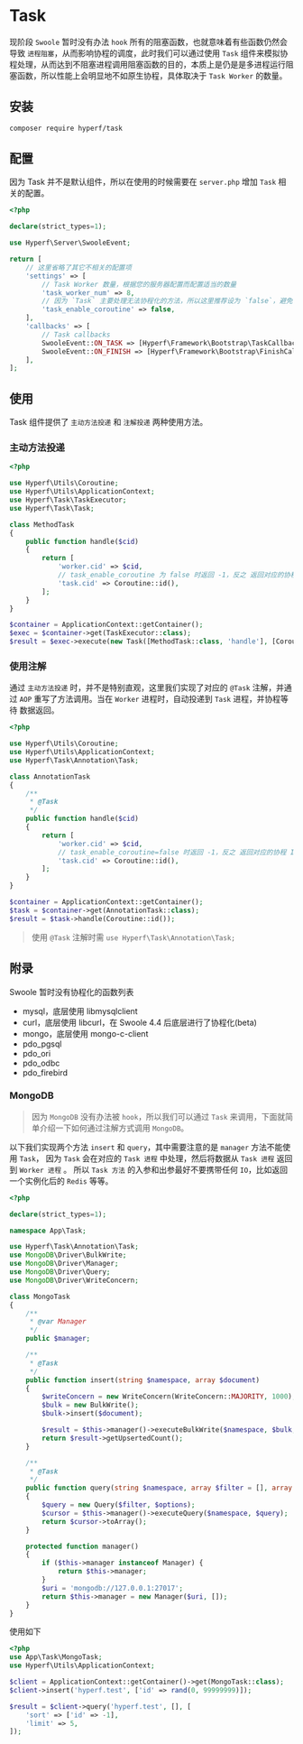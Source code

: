 # Task

现阶段 `Swoole` 暂时没有办法 `hook` 所有的阻塞函数，也就意味着有些函数仍然会导致 `进程阻塞`，从而影响协程的调度，此时我们可以通过使用 `Task` 组件来模拟协程处理，从而达到不阻塞进程调用阻塞函数的目的，本质上是仍是是多进程运行阻塞函数，所以性能上会明显地不如原生协程，具体取决于 `Task Worker` 的数量。

## 安装

```bash
composer require hyperf/task
```

## 配置

因为 Task 并不是默认组件，所以在使用的时候需要在 `server.php` 增加 `Task` 相关的配置。

```php
<?php

declare(strict_types=1);

use Hyperf\Server\SwooleEvent;

return [
    // 这里省略了其它不相关的配置项
    'settings' => [
        // Task Worker 数量，根据您的服务器配置而配置适当的数量
        'task_worker_num' => 8,
        // 因为 `Task` 主要处理无法协程化的方法，所以这里推荐设为 `false`，避免协程下出现数据混淆的情况
        'task_enable_coroutine' => false,
    ],
    'callbacks' => [
        // Task callbacks
        SwooleEvent::ON_TASK => [Hyperf\Framework\Bootstrap\TaskCallback::class, 'onTask'],
        SwooleEvent::ON_FINISH => [Hyperf\Framework\Bootstrap\FinishCallback::class, 'onFinish'],
    ],
];

```

## 使用

Task 组件提供了 `主动方法投递` 和 `注解投递` 两种使用方法。

### 主动方法投递

```php
<?php

use Hyperf\Utils\Coroutine;
use Hyperf\Utils\ApplicationContext;
use Hyperf\Task\TaskExecutor;
use Hyperf\Task\Task;

class MethodTask
{
    public function handle($cid)
    {
        return [
            'worker.cid' => $cid,
            // task_enable_coroutine 为 false 时返回 -1，反之 返回对应的协程 ID
            'task.cid' => Coroutine::id(),
        ];
    }
}

$container = ApplicationContext::getContainer();
$exec = $container->get(TaskExecutor::class);
$result = $exec->execute(new Task([MethodTask::class, 'handle'], [Coroutine::id()]));

```

### 使用注解

通过 `主动方法投递` 时，并不是特别直观，这里我们实现了对应的 `@Task` 注解，并通过 `AOP` 重写了方法调用。当在 `Worker` 进程时，自动投递到 `Task` 进程，并协程等待 数据返回。

```php
<?php

use Hyperf\Utils\Coroutine;
use Hyperf\Utils\ApplicationContext;
use Hyperf\Task\Annotation\Task;

class AnnotationTask
{
    /**
     * @Task
     */
    public function handle($cid)
    {
        return [
            'worker.cid' => $cid,
            // task_enable_coroutine=false 时返回 -1，反之 返回对应的协程 ID
            'task.cid' => Coroutine::id(),
        ];
    }
}

$container = ApplicationContext::getContainer();
$task = $container->get(AnnotationTask::class);
$result = $task->handle(Coroutine::id());
```

> 使用 `@Task` 注解时需 `use Hyperf\Task\Annotation\Task;`

## 附录

Swoole 暂时没有协程化的函数列表

- mysql，底层使用 libmysqlclient
- curl，底层使用 libcurl，在 Swoole 4.4 后底层进行了协程化(beta)
- mongo，底层使用 mongo-c-client
- pdo_pgsql
- pdo_ori
- pdo_odbc
- pdo_firebird

### MongoDB

> 因为 `MongoDB` 没有办法被 `hook`，所以我们可以通过 `Task` 来调用，下面就简单介绍一下如何通过注解方式调用 `MongoDB`。

以下我们实现两个方法 `insert` 和 `query`，其中需要注意的是 `manager` 方法不能使用 `Task`，
因为 `Task` 会在对应的 `Task 进程` 中处理，然后将数据从 `Task 进程` 返回到 `Worker 进程` 。
所以 `Task 方法` 的入参和出参最好不要携带任何 `IO`，比如返回一个实例化后的 `Redis` 等等。

```php
<?php

declare(strict_types=1);

namespace App\Task;

use Hyperf\Task\Annotation\Task;
use MongoDB\Driver\BulkWrite;
use MongoDB\Driver\Manager;
use MongoDB\Driver\Query;
use MongoDB\Driver\WriteConcern;

class MongoTask
{
    /**
     * @var Manager
     */
    public $manager;

    /**
     * @Task
     */
    public function insert(string $namespace, array $document)
    {
        $writeConcern = new WriteConcern(WriteConcern::MAJORITY, 1000);
        $bulk = new BulkWrite();
        $bulk->insert($document);

        $result = $this->manager()->executeBulkWrite($namespace, $bulk, $writeConcern);
        return $result->getUpsertedCount();
    }

    /**
     * @Task
     */
    public function query(string $namespace, array $filter = [], array $options = [])
    {
        $query = new Query($filter, $options);
        $cursor = $this->manager()->executeQuery($namespace, $query);
        return $cursor->toArray();
    }

    protected function manager()
    {
        if ($this->manager instanceof Manager) {
            return $this->manager;
        }
        $uri = 'mongodb://127.0.0.1:27017';
        return $this->manager = new Manager($uri, []);
    }
}

```

使用如下

```php
<?php
use App\Task\MongoTask;
use Hyperf\Utils\ApplicationContext;

$client = ApplicationContext::getContainer()->get(MongoTask::class);
$client->insert('hyperf.test', ['id' => rand(0, 99999999)]);

$result = $client->query('hyperf.test', [], [
    'sort' => ['id' => -1],
    'limit' => 5,
]);
```

